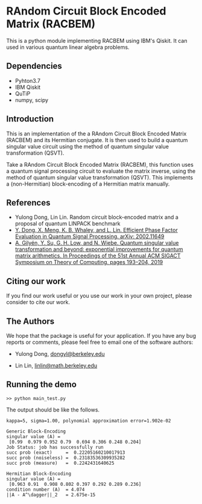 # RAndom Circuit Block Encoded Matrix (RACBEM)  

This is a python module implementing RACBEM using IBM's Qiskit. It can used in various quantum linear algebra problems.



## Dependencies

+ Pyhton3.7
+ IBM Qiskit
+ QuTiP
+ numpy, scipy



## Introduction

This is an implementation of the a RAndom Circuit Block Encoded Matrix (RACBEM) and its Hermitian conjugate. It is then used to build a quantum singular value circuit using the method of quantum singular value transformation (QSVT).

Take a RAndom Circuit Block Encoded Matrix (RACBEM), this function uses a quantum signal processing circuit to evaluate the matrix inverse, using the method of quantum singular value transformation (QSVT). This implements a (non-Hermitian) block-encoding of a Hermitian matrix manually.



## References

+ Yulong Dong, Lin Lin. Random circuit block-encoded matrix and a proposal of quantum LINPACK benchmark
+ [Y. Dong, X. Meng, K. B. Whaley, and L. Lin. Efficient Phase Factor Evaluation in Quantum Signal Processing. arXiv: 2002.11649](https://arxiv.org/abs/2002.11649)
+ [A. Gilyén, Y. Su, G. H. Low, and N. Wiebe. Quantum singular value transformation and beyond: exponential improvements for quantum matrix arithmetics. In Proceedings of the 51st Annual ACM SIGACT Symposium on Theory of Computing, pages 193–204, 2019](https://dl.acm.org/doi/10.1145/3313276.3316366)



## Citing our work

If you find our work useful or you use our work in your own project, please consider to cite our work.



## The Authors

We hope that the package is useful for your application. If you have any bug reports or comments, please feel free to email one of the software authors:

* Yulong Dong, dongyl@berkeley.edu

* Lin Lin, linlin@math.berkeley.edu

  

## Running the demo

`>> python main_test.py`

The output should be like the follows.

```
kappa=5, sigma=1.00, polynomial approximation error=1.902e-02

Generic Block-Encoding
singular value (A) = 
 [0.99  0.979 0.952 0.79  0.694 0.306 0.248 0.204]
Job Status: job has successfully run
succ prob (exact)     =  0.22205160210017913
succ prob (noiseless) =  0.23183536309935282
succ prob (measure)   =  0.2242431640625

Hermitian Block-Encoding
singular value (A) = 
 [0.963 0.91  0.908 0.802 0.397 0.292 0.289 0.236]
condition number (A)  = 4.074
||A - A^\dagger||_2   = 2.675e-15
```


